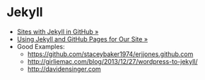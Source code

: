 Jekyll
======

* [Sites with Jekyll in GitHub &raquo;](https://github.com/jekyll/jekyll/wiki/Sites)
* [Using Jekyll and GitHub Pages for Our Site &raquo;](http://developmentseed.org/blog/2011/09/09/jekyll-github-pages/)
* Good Examples: 
  * https://github.com/staceybaker1974/erjjones.github.com
  * http://girliemac.com/blog/2013/12/27/wordpress-to-jekyll/
  * http://davidensinger.com
